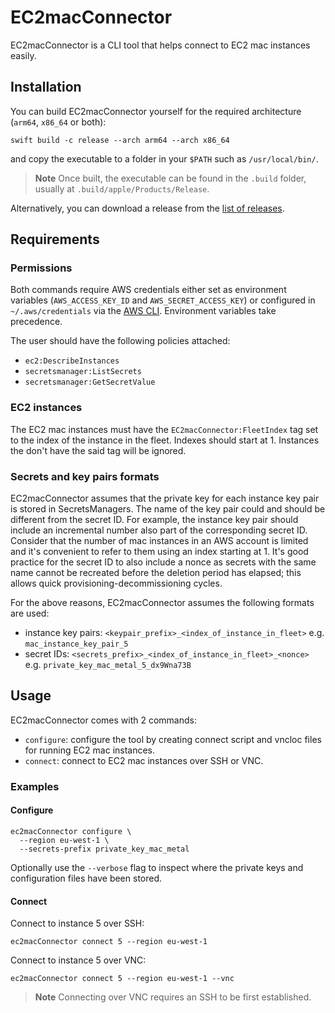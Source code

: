 # EC2macConnector

EC2macConnector is a CLI tool that helps connect to EC2 mac instances easily.

## Installation

You can build EC2macConnector yourself for the required architecture (`arm64`, `x86_64` or both):

```
swift build -c release --arch arm64 --arch x86_64
```

and copy the executable to a folder in your `$PATH` such as `/usr/local/bin/`.

> **Note**
> Once built, the executable can be found in the `.build` folder, usually at `.build/apple/Products/Release`. 

Alternatively, you can download a release from the [list of releases]().


## Requirements

### Permissions

Both commands require AWS credentials either set as environment variables (`AWS_ACCESS_KEY_ID` and `AWS_SECRET_ACCESS_KEY`) or configured in `~/.aws/credentials` via the [AWS CLI](https://aws.amazon.com/cli/). Environment variables take precedence.

The user should have the following policies attached:

- `ec2:DescribeInstances`
- `secretsmanager:ListSecrets`
- `secretsmanager:GetSecretValue`

### EC2 instances

The EC2 mac instances must have the `EC2macConnector:FleetIndex` tag set to the index of the instance in the fleet. Indexes should start at 1.
Instances the don't have the said tag will be ignored.


### Secrets and key pairs formats

EC2macConnector assumes that the private key for each instance key pair is stored in SecretsManagers. The name of the key pair could and should be different from the secret ID.
For example, the instance key pair should include an incremental number also part of the corresponding secret ID.
Consider that the number of mac instances in an AWS account is limited and it's convenient to refer to them using an index starting at 1.
It's good practice for the secret ID to also include a nonce as secrets with the same name cannot be recreated before the deletion period has elapsed; this allows quick provisioning-decommissioning cycles.

For the above reasons, EC2macConnector assumes the following formats are used:

- instance key pairs: `<keypair_prefix>_<index_of_instance_in_fleet>` e.g. `mac_instance_key_pair_5`
- secret IDs: `<secrets_prefix>_<index_of_instance_in_fleet>_<nonce>` e.g. `private_key_mac_metal_5_dx9Wna73B`


## Usage

EC2macConnector comes with 2 commands:

- `configure`: configure the tool by creating connect script and vncloc files for running EC2 mac instances.
- `connect`: connect to EC2 mac instances over SSH or VNC.

### Examples

#### Configure

```
ec2macConnector configure \
  --region eu-west-1 \
  --secrets-prefix private_key_mac_metal
```

Optionally use the `--verbose` flag to inspect where the private keys and configuration files have been stored.

#### Connect

Connect to instance 5 over SSH:

```
ec2macConnector connect 5 --region eu-west-1
```

Connect to instance 5 over VNC:

```
ec2macConnector connect 5 --region eu-west-1 --vnc
```

> **Note**
> Connecting over VNC requires an SSH to be first established.
